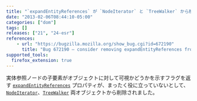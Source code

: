 ```yaml
---
title: "`expandEntityReferences` が `NodeIterator` と `TreeWalker` から削除されました"
date: "2013-02-06T08:44:10-05:00"
categories: ["dom"]
tags: []
releases: ["21", "24-esr"]
references:
    - url: "https://bugzilla.mozilla.org/show_bug.cgi?id=672190"
      title: "Bug 672190 – consider removing expandEntityReferences from NodeIterator and TreeWalker"
supported_tools:
  firefox_extension: true
---
```

実体参照ノードの子要素がオブジェクトに対して可視かどうかを示すフラグを返す [`expandEntityReferences`](https://developer.mozilla.org/docs/Web/API/NodeIterator.expandEntityReferences) プロパティが、まったく役に立っていないとして、[`NodeIterator`](https://developer.mozilla.org/docs/Web/API/NodeIterator)、[`TreeWalker`](https://developer.mozilla.org/docs/Web/API/TreeWalker) 両オブジェクトから削除されました。
